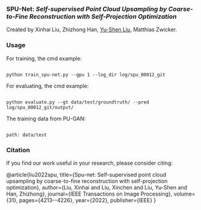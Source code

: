 ### SPU-Net: *Self-supervised Point Cloud Upsampling by Coarse-to-Fine Reconstruction with Self-Projection Optimization*
Created by Xinhai Liu, Zhizhong Han, <a href="https://yushen-liu.github.io/" target="_blank">Yu-Shen Liu</a>, Matthias Zwicker.

### Usage
For training, the cmd example: 

<code>
python train_spu-net.py --gpu 1 --log_dir log/spu_00012_git
</code>

For evaluating, the cmd example:

<code>
python evaluate.py --gt data/test/groundtruth/ --pred log/spu_00012_git/output/
</code>

The training data from PU-GAN:

<code>
path: data/test
</code>

### Citation
If you find our work useful in your research, please consider citing:

@article{liu2022spu,
  title={Spu-net: Self-supervised point cloud upsampling by coarse-to-fine reconstruction with self-projection optimization},
  author={Liu, Xinhai and Liu, Xinchen and Liu, Yu-Shen and Han, Zhizhong},
  journal={IEEE Transactions on Image Processing},
  volume={31},
  pages={4213--4226},
  year={2022},
  publisher={IEEE}
}


